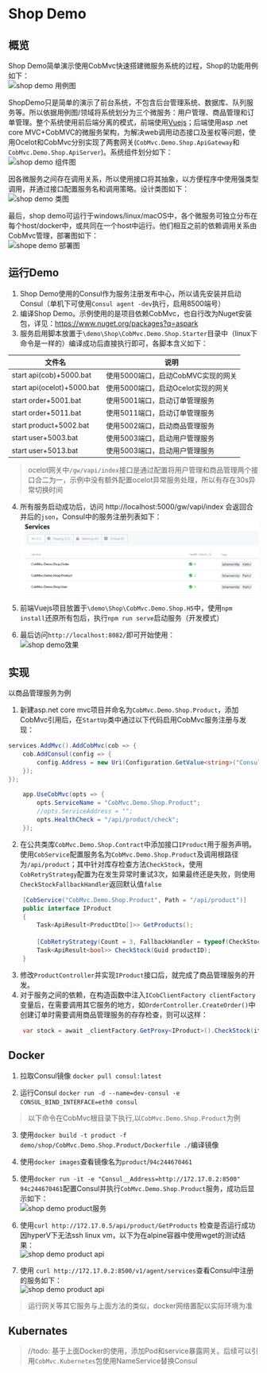 # Shop Demo

## 概览
Shop Demo简单演示使用CobMvc快速搭建微服务系统的过程，Shop的功能用例如下：  
![shop demo 用例图](https://raw.githubusercontent.com/aspark/CobMvc/master/tutorials/Images/shop-case.png)  


ShopDemo只是简单的演示了前台系统，不包含后台管理系统、数据库、队列服务等。所以依据用例图/领域将系统划分为三个微服务：用户管理、商品管理和订单管理。整个系统使用前后端分离的模式，前端使用[Vuejs](https://vuejs.org)；后端使用asp .net core MVC+CobMVC的微服务架构，为解决web调用动态接口及鉴权等问题，使用Ocelot和CobMvc分别实现了两套网关(`CobMvc.Demo.Shop.ApiGateway`和`CobMvc.Demo.Shop.ApiServer`)。系统组件划分如下：  
![shop demo 组件图](https://raw.githubusercontent.com/aspark/CobMvc/master/tutorials/Images/shop-components.png)  


因各微服务之间存在调用关系，所以使用接口将其抽象，以方便程序中使用强类型调用，并通过接口配置服务名和调用策略。设计类图如下：   
![shop demo 类图](https://raw.githubusercontent.com/aspark/CobMvc/master/tutorials/Images/shop-class.png)


最后，shop demo可运行于windows/linux/macOS中，各个微服务可独立分布在每个host/docker中，或共同在一个host中运行。他们相互之前的依赖调用关系由CobMvc管理，部署图如下：  
![shope demo 部署图](https://raw.githubusercontent.com/aspark/CobMvc/master/tutorials/Images/shop-deployment.png)

## 运行Demo
1. Shop Demo使用的Consul作为服务注册发布中心，所以请先安装并启动Consul（单机下可使用`Consul agent -dev`执行，启用8500端号）
2. 编译Shop Demo。示例使用的是项目依赖CobMvc，也自行改为Nuget安装包，详见：https://www.nuget.org/packages?q=aspark
3. 服务启用脚本放置于`\demo\Shop\CobMvc.Demo.Shop.Starter`目录中（linux下命令是一样的）编译成功后直接执行即可，各脚本含义如下：

|文件名|说明|
|---|---|
|start api(cob)+5000.bat|使用5000端口，启动CobMVC实现的网关|
|start api(ocelot)+5000.bat|使用5000端口，启动Ocelot实现的网关|
|start order+5001.bat|使用5001端口，启动订单管理服务|
|start order+5011.bat|使用5011端口，启动订单管理服务|
|start product+5002.bat|使用5002端口，启动商品管理服务|
|start user+5003.bat|使用5003端口，启动用户管理服务|
|start user+5013.bat|使用5003端口，启动用户管理服务|

> ocelot网关中`/gw/vapi/index`接口是通过配置将用户管理和商品管理两个接口合二为一，示例中没有额外配置ocelot异常服务处理，所以有存在30s异常切换时间

4. 所有服务启动成功后，访问 http://localhost:5000/gw/vapi/index 会返回合并后的`json`，Consul中的服务注册列表如下：  
![shope demo 部署图](https://raw.githubusercontent.com/aspark/CobMvc/master/tutorials/Images/shop-services.png)


5. 前端Vuejs项目放置于`\demo\Shop\CobMvc.Demo.Shop.H5`中，使用`npm install`还原所有包后，执行`npm run serve`启动服务（开发模式）
6. 最后访问`http://localhost:8082/`即可开始使用：  
![shop demo效果](https://raw.githubusercontent.com/aspark/CobMvc/master/tutorials/Images/shop.gif)

## 实现
以商品管理服务为例
1. 新建asp.net core mvc项目并命名为`CobMvc.Demo.Shop.Product`，添加CobMvc引用后，在`StartUp`类中通过以下代码启用CobMvc服务注册与发现：
```C#
services.AddMvc().AddCobMvc(cob => {
    cob.AddConsul(config => {
        config.Address = new Uri(Configuration.GetValue<string>("Consul:Address"));//现用Consul作为服务注册中心
    });
});
```
```C#
    app.UseCobMvc(opts => {
        opts.ServiceName = "CobMvc.Demo.Shop.Product";
        //opts.ServiceAddress = "";
        opts.HealthCheck = "/api/product/check";
    });
```
2. 在公共类库`CobMvc.Demo.Shop.Contract`中添加接口`IProduct`用于服务声明。使用`CobService`配置服务名为`CobMvc.Demo.Shop.Product`及调用根路径为`/api/product`；其中针对库存检查方法`CheckStock`，使用`CobRetryStrategy`配置为在发生异常时重试3次，如果最终还是失败，则使用`CheckStockFallbackHandler`返回默认值`false`

```C#
    [CobService("CobMvc.Demo.Shop.Product", Path = "/api/product")]
    public interface IProduct
    {
        Task<ApiResult<ProductDto[]>> GetProducts();

        [CobRetryStrategy(Count = 3, FallbackHandler = typeof(CheckStockFallbackHandler))]//FallbackValue = "Task.FromResult(ApiResult.Create<bool>(false))"
        Task<ApiResult<bool>> CheckStock(Guid productID);
    }
```

3. 修改`ProductController`并实现`IProduct`接口后，就完成了商品管理服务的开发。
4. 对于服务之间的依赖，在构造函数中注入`ICobClientFactory clientFactory`变量后，在需要调用其它服务的地方，如`OrderController.CreateOrder()`中创建订单时需要调用商品管理服务的存存检查，则可以这样：
```C#
    var stock = await _clientFactory.GetProxy<IProduct>().CheckStock(item.ProductID);
```

## Docker
1. 拉取Consul镜像 `docker pull consul:latest`

2. 运行Consul `docker run -d --name=dev-consul -e CONSUL_BIND_INTERFACE=eth0 consul`

> 以下命令在CobMvc根目录下执行,以`CobMvc.Demo.Shop.Product`为例

3. 使用`docker build -t product -f demo/shop/CobMvc.Demo.Shop.Product/Dockerfile ./`编译镜像

4. 使用`docker images`查看镜像名为`product`/`94c244670461`

5. 使用`docker run -it -e "Consul__Address=http://172.17.0.2:8500" 94c244670461`配置Consul并执行`CobMvc.Demo.Shop.Product`服务，成功后显示如下：  
![shop demo product服务](https://raw.githubusercontent.com/aspark/CobMvc/dev/tutorials/Images/shop-docker-run-product.png)

6. 使用`curl http://172.17.0.5/api/product/GetProducts` 检查是否运行成功 因hyperV下无法ssh linux vm，以下为在alpine容器中使用wget的测试结果：  
![shop demo product api](https://raw.githubusercontent.com/aspark/CobMvc/dev/tutorials/Images/shop-docker-run-product-api.png)

7. 使用 `curl http://172.17.0.2:8500/v1/agent/services`查看Consul中注册的服务如下：  
![shop demo product api](https://raw.githubusercontent.com/aspark/CobMvc/dev/tutorials/Images/shop-docker-run-consul-services.png)


> 运行网关等其它服务与上面方法的类似，docker网络置配以实际环境为准

## Kubernates

> //todo: 基于上面Docker的使用，添加Pod和service暴露网关。后续可以引用`CobMvc.Kubernetes`包使用NameService替换Consul